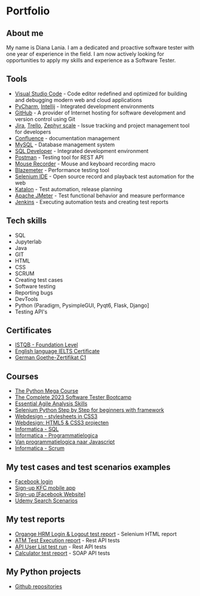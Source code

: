 # Portfolio

## About me
My name is Diana Lania. 
I am a dedicated and proactive software tester with one year of experience in the field. I am now actively looking for opportunities to apply my skills and experience as a Software Tester.

## Tools
  - [Visual Studio Code](https://code.visualstudio.com) - Code editor redefined and optimized for building and debugging modern web and cloud applications  
  - [PyCharm](https://www.jetbrains.com/pycharm/), [Intellij](https://www.jetbrains.com/idea/) - Integrated development environments
  - [GitHub](https://github.com/DianaLania) - A provider of Internet hosting for software development and version control using Git
  - [Jira](https://www.atlassian.com/software/jira0), [Trello](https://trello.com/), [Zephyr scale](https://smartbear.com/test-management/zephyr-scale/) - Issue tracking and project management tool for developers
  - [Confluence](https://www.atlassian.com/software/confluence/) - documentation management
  - [MySQL](https://www.mysql.com/) - Database management system
  - [SQL Developer](https://www.oracle.com/be/database/sqldeveloper/) - Integrated development environment
  - [Postman](https://www.postman.com/) - Testing tool for REST API
  - [Mouse Recorder](https://www.mouserecorder.com/) - Mouse and keyboard recording macro
  - [Blazemeter](https://www.blazemeter.com/) - Performance testing tool
  - [Selenium IDE](https://www.selenium.dev/selenium-ide/) - Open source record and playback test automation for the web
  - [Katalon](https://katalon.com/) - Test automation, release planning
  - [Apache JMeter](https://jmeter.apache.org/) - Test functional behavior and measure performance
  - [Jenkins](https://www.jenkins.io/) - Executing automation tests and creating test reports

## Tech skills
  - SQL 
  - Jupyterlab
  - Java 
  - GIT
  - HTML
  - CSS    
  - SCRUM
  - Creating test cases
  - Software testing
  - Reporting bugs      
  - DevTools
  - Python (Paradigm, PysimpleGUI, Pyqt6, Flask, Django]
  - Testing API's
 
 
## Certificates
  - [ISTQB - Foundation Level](https://www.istqb.org/certifications/certified-tester-foundation-level) 
  - [English language IELTS Certificate](https://www.ielts.org/)
  - [German Goethe-Zertifikat C1](https://www.goethe.de/ins/pl/pl/sta/war/prf/gzc1.cfm)


## Courses
  - [The Python Mega Course](https://www.udemy.com/course/the-python-mega-course/) 
  - [The Complete 2023 Software Tester Bootcamp](https://www.udemy.com/course/testerbootcamp/?kw=the+complete+2023+softwa&src=sac)
  - [Essential Agile Analysis Skills](https://www.vdab.be/opleidingen/aanbod/O-AMI-850024/cursus/C-AMI-199871/Essentiele_agile_analyse_vaardigheden-online) 
  - [Selenium Python Step by Step for beginners with framework](https://www.udemy.com/course/selenium-python-step-by-step-for-beginners/)
  - [Webdesign - stylesheets in CSS3](https://www.vdab.be/opleidingen/aanbod/O-AMI-800417/cursus/C-AMI-144883/Webdesign_-_stylesheets_in_CSS3-online)
  - [Webdesign: HTML5 & CSS3 projecten](https://www.vdab.be/opleidingen/aanbod/O-AMI-800827/cursus/C-AMI-165239/Webdesign__HTML5_%2526_CSS3_projecten-online)  
  - [Informatica - SQL](https://www.vdab.be/opleidingen/aanbod/O-AMI-800751/cursus/C-AMI-151643/Informatica_-_SQL-online)
  - [Informatica - Programmatielogica](https://www.vdab.be/opleidingen/aanbod/O-AMI-800864/cursus/C-AMI-172238/Informatica__Programmatielogica-online)
  - [Van programmatielogica naar Javascript](https://www.vdab.be/opleidingen/aanbod/O-AMI-801138/cursus/C-AMI-203702/Van_programmatielogica_naar_javascript-online)
  - [Informatica - Scrum](https://www.vdab.be/opleidingen/aanbod/O-AMI-800575/cursus/C-AMI-146376/Informatica__Scrum-online)



## My test cases and test scenarios examples
  - [Facebook login](https://trello.com/c/q0zU8YNt)
  - [Sign-up KFC mobile app](https://trello.com/c/NaoiO5Ii)
  - [Sign-up [Facebook Website]](https://trello.com/c/q0zU8YNt)
  - [Udemy Search Scenarios](https://trello.com/c/IhMSADHI)

## My test reports
  - [Organge HRM Login & Logout test report](https://drive.google.com/file/d/1gUmlwZFmc7-BgnyXJu31SvZrhnftR3Pu/view?usp=drive_link) - Selenium HTML report
  - [ATM Test Execution report](https://docs.google.com/spreadsheets/d/11jw0nQrvBobuR4fZjhzbio5QhK7VABx2/edit?usp=drive_link&ouid=100401798670640554852&rtpof=true&sd=true) - Rest API tests
  - [API User List test run](https://docs.google.com/spreadsheets/d/11jw0nQrvBobuR4fZjhzbio5QhK7VABx2/edit?usp=drive_link&ouid=100401798670640554852&rtpof=true&sd=true) - Rest API tests
  - [Calculator test report](https://drive.google.com/file/d/16XJ9749cgFRIWD2xgWw7WSCi2DJA3nXi/view?usp=drive_link) - SOAP API tests

## My Python projects
 - [Github repositories](https://github.com/DianaLania?tab=repositories)

    




